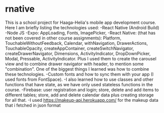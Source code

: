 # rnative
This is a school project for Haaga-Helia's mobile app development course. Here I am briefly listing the technologies used:
-React Native (Android Build)
-Node JS
-Expo: AppLoading, Fonts, ImagePicker,
-React Native: (that has not been covered in other course assignments): Platform, TouchableWithoutFeedback, Calendar, withNavigation, DrawerActions, TouchableOpacity,
createAppContainer, createSwitchNavigator, createDrawerNavigator, Dimensions, ActivityIndicator, DropDownPicker, Modal, Pressable, ActivityIndicator. Plus  I used 
them to create the carousel view and to combine drawer navigator with header, to mention some "combination". One of the biggest things I learned was how to combine
these technologies.
-Custom fonts and how to sync them with your app (I used fonts from FontSpace).
-I also learned how to use classes and other functions that have state, as we have only used stateless functions in the course.
-Firebase: user registration and login; store, delete and add items to different tables; store, add and delete calendar data plus creating storage for all that.
-I used https://makeup-api.herokuapp.com/ for the makeup data that i fetched in json format
